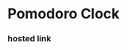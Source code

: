 # Pomodoro Clock 

<h3>hosted link</h3>
<br>
<a href="https://frg-25clock.netlify.app" target="blank">
